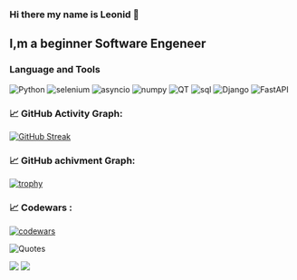 ### Hi there my name is Leonid 👋
## I,m a beginner Software Engeneer


### Language and Tools
![Python](https://img.shields.io/badge/Pyhton-090909?style=flat-square&logo=Python)
![selenium](https://img.shields.io/badge/Selenium-355e41?style=flat-square&logo=Selenium)
![asyncio](https://img.shields.io/badge/asyncio-090909?style=flat-square&logo=Python)
![numpy](https://img.shields.io/badge/numpy-7b7196?style=flat-square&logo=numpy)
![QT](https://img.shields.io/badge/QT-355e41?style=flat-square&logo=qt)
![sql](https://img.shields.io/badge/PostgreSQL-1c291f?style=flat-square&logo=PostgreSQL)
![Django](https://img.shields.io/badge/Django-1c291f?style=flat-square&logo=Django)
![FastAPI](https://img.shields.io/badge/FastAPI-1c291f?style=flat-square&logo=FastAPI)


### 📈 GitHub Activity Graph:
[![GitHub Streak](https://streak-stats.demolab.com/?user=gehat)](https://git.io/streak-stats)

### 📈 GitHub achivment Graph:
[![trophy](https://github-profile-trophy.vercel.app/?username=gehat&theme=onedark)](https://github.com/ryo-ma/github-profile-trophy)
### 📈 Codewars :
[![codewars](https://www.codewars.com/users/gehat/badges/large)](https://www.codewars.com/users/gehat)   

![Quotes](https://quotes-github-readme.vercel.app/api?type=horizontal&theme=dark)

![](https://github-profile-summary-cards.vercel.app/api/cards/profile-details?username=gehat&theme=solarized_dark)
![](https://github-profile-summary-cards.vercel.app/api/cards/most-commit-language?username=gehat&theme=solarized_dark)
